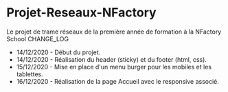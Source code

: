 # Projet-Reseaux-NFactory
Le projet de trame réseaux de la première année de formation à la NFactory School
CHANGE_LOG
- 14/12/2020 - Début du projet.
- 14/12/2020 - Réalisation du header (sticky) et du footer (html, css).
- 15/12/2020 - Mise en place d'un menu burger pour les mobiles et les tablettes.
- 16/12/2020 - Réalisation de la page Accueil avec le responsive associé.
